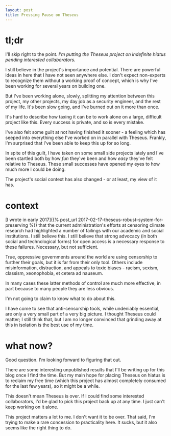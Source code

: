 ```yaml
---
layout: post
title: Pressing Pause on Theseus
---
```



# tl;dr

I'll skip right to the point. *I'm putting the Theseus project on indefinite
hiatus pending interested collaborators.*

I still believe in the project's importance and potential. There are powerful
ideas in here that I have not seen anywhere else. I don't expect non-experts to
recognize them without a working proof of concept, which is why I've been
working for several years on building one.

But I've been working alone, slowly, splitting my attention between this
project, my other projects, my day job as a security engineer, and the rest of
my life. It's been slow going, and I've burned out on it more than once.

It's hard to describe how taxing it can be to work alone on a large, difficult
project like this. Every success is private, and so is every mistake.

I've also felt some guilt at not having finished it sooner - a feeling which has
seeped into everything else I've worked on in parallel with Theseus. Frankly,
I'm surprised that I've been able to keep this up for so long.

In spite of this guilt, I have taken on some small side projects lately and I've
been startled both by how _fun_ they've been and how _easy_ they've felt
relative to Theseus. These small successes have opened my eyes to how much more
I could be doing.

The project's social context has also changed - or at least, my view of it has.


# context

[I wrote in early 2017]({% post_url 2017-02-17-theseus-robust-system-for-preserving %})
that the current administration's efforts at censoring climate research had
highlighted a number of failings with our academic and social institutions. I
still believe this. I still believe that strong advocacy (in both social and
technological forms) for open access is a necessary response to these failures.
Necessary, but not sufficient.

True, oppressive governments around the world are using censorship to further
their goals, but it is far from their only tool. Others include misinformation,
distraction, and appeals to toxic biases - racism, sexism, classism,
xeonophobia, et cetera ad nauseum.

In many cases these latter methods of control are much more effective, in part
because to many people they are less obvious.

I'm not going to claim to know what to do about this.

I have come to see that anti-censorship tools, while undeniably essential, are
only a very small part of a very big picture. I thought Theseus could matter; I
still think that, but I am no longer convinced that grinding away at this in
isolation is the best use of my time.


# what now?

Good question. I'm looking forward to figuring that out.

There are some interesting unpublished results that I'll be writing up for this
blog once I find the time. But my main hope for placing Theseus on hiatus is to
reclaim my free time (which this project has almost completely consumed for the
last few years), so it might be a while.

This doesn't mean Theseus is over. If I could find some interested
collaborators, I'd be glad to pick this project back up at any time. I just
can't keep working on it alone.

This project matters a lot to me. I don't want it to be over. That said, I'm
trying to make a rare concession to practicality here. It sucks, but it also
seems like the right thing to do.
